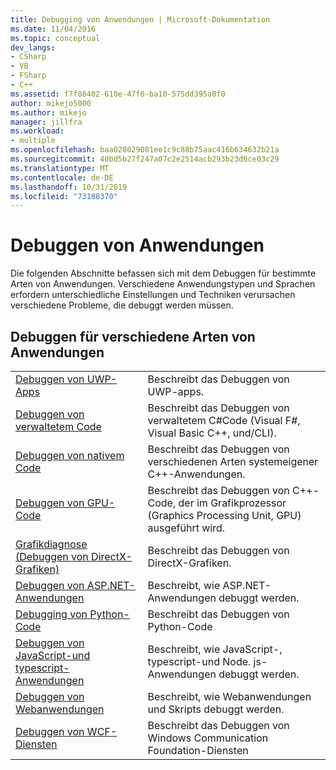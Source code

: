 ```yaml
---
title: Debugging von Anwendungen | Microsoft-Dokumentation
ms.date: 11/04/2016
ms.topic: conceptual
dev_langs:
- CSharp
- VB
- FSharp
- C++
ms.assetid: f7f08402-610e-47f0-ba10-575dd395a0f0
author: mikejo5000
ms.author: mikejo
manager: jillfra
ms.workload:
- multiple
ms.openlocfilehash: baa028029081ee1c9c88b75aac416b634632b21a
ms.sourcegitcommit: 40bd5b27f247a07c2e2514acb293b23d6ce03c29
ms.translationtype: MT
ms.contentlocale: de-DE
ms.lasthandoff: 10/31/2019
ms.locfileid: "73188370"
---
```

# <a name="debugging-applications"></a>Debuggen von Anwendungen
Die folgenden Abschnitte befassen sich mit dem Debuggen für bestimmte Arten von Anwendungen. Verschiedene Anwendungstypen und Sprachen erfordern unterschiedliche Einstellungen und Techniken verursachen verschiedene Probleme, die debuggt werden müssen.

## <a name="debugging-for-different-types-of-applications"></a>Debuggen für verschiedene Arten von Anwendungen

|||
|-|-|
|[Debuggen von UWP-Apps](../debugger/debugging-windows-store-and-windows-universal-apps.md)|Beschreibt das Debuggen von UWP-apps.|
|[Debuggen von verwaltetem Code](../debugger/debugging-managed-code.md)|Beschreibt das Debuggen von verwaltetem C#Code (Visual F#, Visual Basic C++, und/CLI).|
|[Debuggen von nativem Code](../debugger/debugging-native-code.md)|Beschreibt das Debuggen von verschiedenen Arten systemeigener C++-Anwendungen.|
|[Debuggen von GPU-Code](../debugger/debugging-gpu-code.md)|Beschreibt das Debuggen von C++-Code, der im Grafikprozessor (Graphics Processing Unit, GPU) ausgeführt wird.|
|[Grafikdiagnose (Debuggen von DirectX-Grafiken)](graphics/visual-studio-graphics-diagnostics.md)|Beschreibt das Debuggen von DirectX-Grafiken.|
|[Debuggen von ASP.NET-Anwendungen](../debugger/how-to-enable-debugging-for-aspnet-applications.md)|Beschreibt, wie ASP.NET-Anwendungen debuggt werden.|
|[Debugging von Python-Code](../python/tutorial-working-with-python-in-visual-studio-step-04-debugging.md)|Beschreibt das Debuggen von Python-Code|
|[Debuggen von JavaScript-und typescript-Anwendungen](../javascript/debug-nodejs.md)|Beschreibt, wie JavaScript-, typescript-und Node. js-Anwendungen debuggt werden.|
|[Debuggen von Webanwendungen](../debugger/debugging-web-applications.md)|Beschreibt, wie Webanwendungen und Skripts debuggt werden.|
|[Debuggen von WCF-Diensten](../debugger/debugging-wcf-services.md)|Beschreibt das Debuggen von Windows Communication Foundation-Diensten|